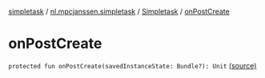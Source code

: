[simpletask](../../index.md) / [nl.mpcjanssen.simpletask](../index.md) / [Simpletask](index.md) / [onPostCreate](.)

# onPostCreate

`protected fun onPostCreate(savedInstanceState: Bundle?): Unit` [(source)](https://github.com/mpcjanssen/simpletask-android/blob/master/src/main/java/nl/mpcjanssen/simpletask/Simpletask.kt#L205)